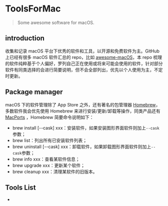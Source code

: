 # ToolsForMac

> Some awesome software for macOS.

## introduction

收集和记录 macOS 平台下优秀的软件和工具，以开源和免费软件为主。GitHub 上已经有很多 macOS 软件汇总的 repo，比如 [awesome-macOS](https://github.com/iCHAIT/awesome-macOS)，本 repo 梳理的软件纯粹基于个人偏好，罗列自己正在使用或将来可能会使用的软件，针对部分软件有同类选择的会进行简要说明，但不会全部列出，优先以个人使用为主，不定时更新。

## Package manager

macOS 下的软件管理除了 App Store 之外，还有著名的包管理器 [Homebrew](https://brew.sh/)，多数软件我会优先使用 Homebrew 来进行安装/更新/卸载等操作，同类产品还有 [MacPorts](https://www.macports.org/index.php) ，Homebrew 简要命令说明如下：

- brew install [--cask] xxx：安装软件，如果安装图形界面软件则加上`--cask`参数；
- brew list：列出所有已安装软件列表；
- brew uninstall [--cask] xxx：卸载软件，如果卸载图形界面软件则加上`--cask`参数；
- brew info xxx：查看某软件信息；
- brew upgrade xxx：更新某个软件；
- brew cleanup xxx：清理某软件的旧版本。

## Tools List

- 


